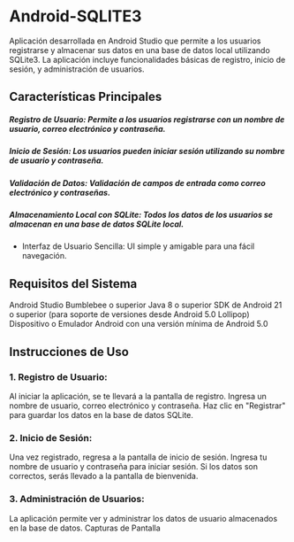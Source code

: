 
# Android-SQLITE3

Aplicación desarrollada en Android Studio que permite a los usuarios registrarse y almacenar sus datos en una base de datos local utilizando SQLite3. La aplicación incluye funcionalidades básicas de registro, inicio de sesión, y administración de usuarios.

## Características Principales
##### Registro de Usuario: Permite a los usuarios registrarse con un nombre de usuario, correo electrónico y contraseña.
##### Inicio de Sesión: Los usuarios pueden iniciar sesión utilizando su nombre de usuario y contraseña.
##### Validación de Datos: Validación de campos de entrada como correo electrónico y contraseñas.
##### Almacenamiento Local con SQLite: Todos los datos de los usuarios se almacenan en una base de datos SQLite local.
*  Interfaz de Usuario Sencilla: UI simple y amigable para una fácil navegación.
## Requisitos del Sistema
Android Studio Bumblebee o superior
Java 8 o superior
SDK de Android 21 o superior (para soporte de versiones desde Android 5.0 Lollipop)
Dispositivo o Emulador Android con una versión mínima de Android 5.0

## Instrucciones de Uso
### 1. Registro de Usuario:
Al iniciar la aplicación, se te llevará a la pantalla de registro.
Ingresa un nombre de usuario, correo electrónico y contraseña.
Haz clic en "Registrar" para guardar los datos en la base de datos SQLite.
### 2. Inicio de Sesión:
Una vez registrado, regresa a la pantalla de inicio de sesión.
Ingresa tu nombre de usuario y contraseña para iniciar sesión.
Si los datos son correctos, serás llevado a la pantalla de bienvenida.
### 3. Administración de Usuarios:
La aplicación permite ver y administrar los datos de usuario almacenados en la base de datos.
Capturas de Pantalla
